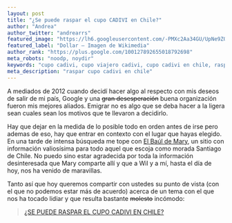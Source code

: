 ```yaml
---
layout: post
title: "¿Se puede raspar el cupo CADIVI en Chile?"
author: "Andrea"
author_twitter: "andrearrs"
featured_image: "https://lh6.googleusercontent.com/-PMXc2Aa34GU/UpNe9ZO4d2I/AAAAAAAAAxU/NwXo0-xuEMM/w785-h589-no/Un_dollar_us.jpg"
featured_label: "Dollar – Imagen de Wikimedia"
author_rank: "https://plus.google.com/100127892655018792698"
meta_robots: "noodp, noydir"
keywords: "cupo cadivi, cupo viajero cadivi, cupo cadivi en chile, raspar cupo cadivi en chile"
meta_description: "raspar cupo cadivi en chile"
---
```


A mediados de 2012 cuando decidí hacer algo al respecto con mis deseos de
salir de mi país, Google y una <strike>gran desesperación</strike> buena organización fueron mis
mejores aliados. Emigrar no es algo que se deba hacer a la ligera sean cuales
sean los motivos que te llevaron a decidirlo.
<!-- summary -->

Hay que dejar en la medida de lo posible todo en orden antes de irse pero ademas de eso, hay que entrar en
contexto con el lugar que hayas elegido. En una tarde de intensa búsqueda me
tope con <a href="http://www.elbauldemary.com/">El Baúl de Mary</a>, un sitio con información
valiosísima para todo aquel que escoja como morada Santiago de Chile. No puedo
sino estar agradecida por toda la información desinteresada que Mary comparte
allí y que a Wil y a mí, hasta el día de hoy, nos ha venido de maravillas.

Tanto así que hoy queremos compartir con ustedes su punto de vista (con el que no podemos estar más de acuerdo) 
acerca de un tema con el que nos ha tocado lidiar y que resulta
bastante <strike>molesto</strike> incómodo:

> <a href="http://www.elbauldemary.com/2013/09/RasparCupoCavidiviEnChile.html">¿SE PUEDE RASPAR EL CUPO CADIVI EN CHILE?</a>
